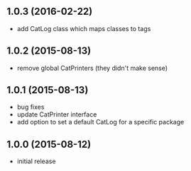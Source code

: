 ## 1.0.3 (2016-02-22)

- add CatLog class which maps classes to tags

## 1.0.2 (2015-08-13)

- remove global CatPrinters (they didn't make sense)

## 1.0.1 (2015-08-13)

- bug fixes
- update CatPrinter interface
- add option to set a default CatLog for a specific package

## 1.0.0 (2015-08-12)

- initial release